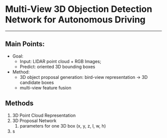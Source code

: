 # Multi-View 3D Objection Detection Network for Autonomous Driving

---

## Main Points:

* Goal:  
  * Input: LIDAR point cloud + RGB Images; 
  * Predict: oriented 3D bounding boxes
* Method:
  * 3D object proposal generation: bird-view representation -&gt; 3D candidate boxes
  * multi-view feature fusion

## Methods

1. 3D Point Cloud Representation
2. 3D Proposal Network
   1. parameters for one 3D box \(x, y, z, l, w, h\)
3. s



